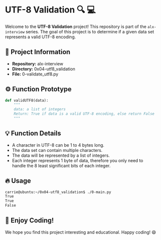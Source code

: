 
# UTF-8 Validation :mag: :computer:

Welcome to the **UTF-8 Validation** project! This repository is part of the `alx-interview` series. The goal of this project is to determine if a given data set represents a valid UTF-8 encoding.

## :rocket: Project Information

- **Repository:** alx-interview
- **Directory:** 0x04-utf8_validation
- **File:** 0-validate_utf8.py

## :gear: Function Prototype

```python
def validUTF8(data):
    """
    data: a list of integers
    Return: True if data is a valid UTF-8 encoding, else return False
    """
```

## :bulb: Function Details

- A character in UTF-8 can be 1 to 4 bytes long.
- The data set can contain multiple characters.
- The data will be represented by a list of integers.
- Each integer represents 1 byte of data, therefore you only need to handle the 8 least significant bits of each integer.

## :fire: Usage

```bash
carrie@ubuntu:~/0x04-utf8_validation$ ./0-main.py
True
True
False
```

## :star2: Enjoy Coding!

We hope you find this project interesting and educational. Happy coding! :smile:

